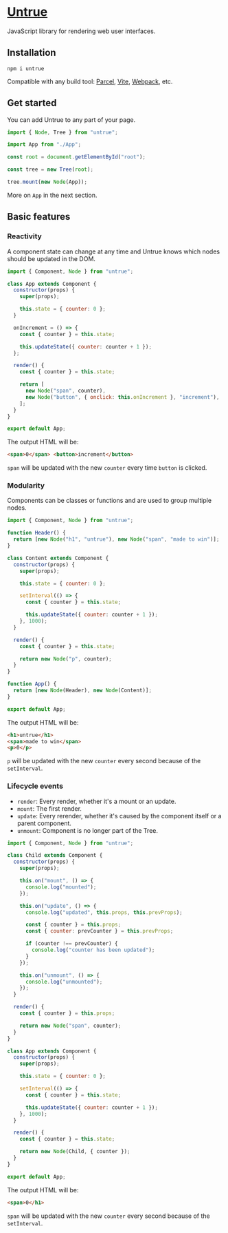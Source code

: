 # [Untrue](https://untrue.dev/)

JavaScript library for rendering web user interfaces.

## Installation

```
npm i untrue
```

Compatible with any build tool: [Parcel](https://parceljs.org/), [Vite](https://vitejs.dev/), [Webpack](https://webpack.js.org/), etc.

## Get started

You can add Untrue to any part of your page.

```js
import { Node, Tree } from "untrue";

import App from "./App";

const root = document.getElementById("root");

const tree = new Tree(root);

tree.mount(new Node(App));
```

More on `App` in the next section.

## Basic features

### Reactivity

A component state can change at any time and Untrue knows which nodes should be updated in the DOM.

```js
import { Component, Node } from "untrue";

class App extends Component {
  constructor(props) {
    super(props);

    this.state = { counter: 0 };
  }

  onIncrement = () => {
    const { counter } = this.state;

    this.updateState({ counter: counter + 1 });
  };

  render() {
    const { counter } = this.state;

    return [
      new Node("span", counter),
      new Node("button", { onclick: this.onIncrement }, "increment"),
    ];
  }
}

export default App;
```

The output HTML will be:

```html
<span>0</span> <button>increment</button>
```

`span` will be updated with the new `counter` every time `button` is clicked.

### Modularity

Components can be classes or functions and are used to group multiple nodes.

```jsx
import { Component, Node } from "untrue";

function Header() {
  return [new Node("h1", "untrue"), new Node("span", "made to win")];
}

class Content extends Component {
  constructor(props) {
    super(props);

    this.state = { counter: 0 };

    setInterval(() => {
      const { counter } = this.state;

      this.updateState({ counter: counter + 1 });
    }, 1000);
  }

  render() {
    const { counter } = this.state;

    return new Node("p", counter);
  }
}

function App() {
  return [new Node(Header), new Node(Content)];
}

export default App;
```

The output HTML will be:

```html
<h1>untrue</h1>
<span>made to win</span>
<p>0</p>
```

`p` will be updated with the new `counter` every second because of the `setInterval`.

### Lifecycle events

- `render`: Every render, whether it's a mount or an update.
- `mount`: The first render.
- `update`: Every rerender, whether it's caused by the component itself or a parent component.
- `unmount`: Component is no longer part of the Tree.

```jsx
import { Component, Node } from "untrue";

class Child extends Component {
  constructor(props) {
    super(props);

    this.on("mount", () => {
      console.log("mounted");
    });

    this.on("update", () => {
      console.log("updated", this.props, this.prevProps);

      const { counter } = this.props;
      const { counter: prevCounter } = this.prevProps;

      if (counter !== prevCounter) {
        console.log("counter has been updated");
      }
    });

    this.on("unmount", () => {
      console.log("unmounted");
    });
  }

  render() {
    const { counter } = this.props;

    return new Node("span", counter);
  }
}

class App extends Component {
  constructor(props) {
    super(props);

    this.state = { counter: 0 };

    setInterval(() => {
      const { counter } = this.state;

      this.updateState({ counter: counter + 1 });
    }, 1000);
  }

  render() {
    const { counter } = this.state;

    return new Node(Child, { counter });
  }
}

export default App;
```

The output HTML will be:

```html
<span>0</h1>
```

`span` will be updated with the new `counter` every second because of the `setInterval`.
